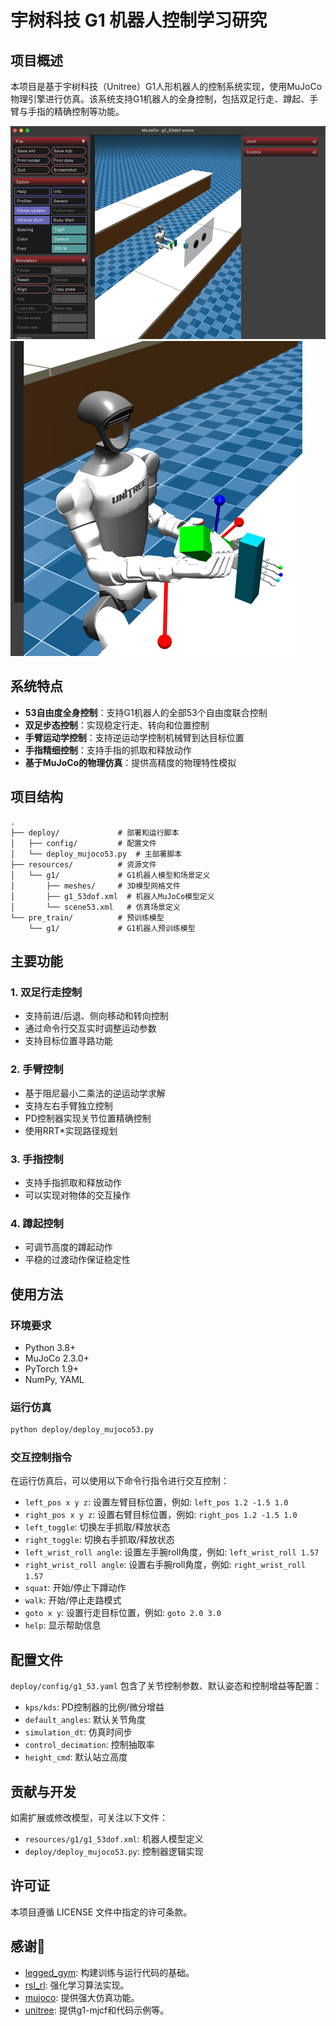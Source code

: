 # 宇树科技 G1 机器人控制学习研究

## 项目概述

本项目是基于宇树科技（Unitree）G1人形机器人的控制系统实现，使用MuJoCo物理引擎进行仿真。该系统支持G1机器人的全身控制，包括双足行走、蹲起、手臂与手指的精确控制等功能。

![01](resources%2Fg1%2Fimages%2F01_mujoco_g1_53dof.png)
![02](resources%2Fg1%2Fimages%2F02_mujoco_g1_53dof.png)

## 系统特点

- **53自由度全身控制**：支持G1机器人的全部53个自由度联合控制
- **双足步态控制**：实现稳定行走、转向和位置控制
- **手臂运动学控制**：支持逆运动学控制机械臂到达目标位置
- **手指精细控制**：支持手指的抓取和释放动作
- **基于MuJoCo的物理仿真**：提供高精度的物理特性模拟

## 项目结构

```
.
├── deploy/             # 部署和运行脚本
│   ├── config/         # 配置文件
│   └── deploy_mujoco53.py  # 主部署脚本
├── resources/          # 资源文件
│   └── g1/             # G1机器人模型和场景定义
│       ├── meshes/     # 3D模型网格文件
│       ├── g1_53dof.xml  # 机器人MuJoCo模型定义
│       └── scene53.xml   # 仿真场景定义
└── pre_train/          # 预训练模型
    └── g1/             # G1机器人预训练模型
```

## 主要功能

### 1. 双足行走控制
- 支持前进/后退、侧向移动和转向控制
- 通过命令行交互实时调整运动参数
- 支持目标位置寻路功能

### 2. 手臂控制
- 基于阻尼最小二乘法的逆运动学求解
- 支持左右手臂独立控制
- PD控制器实现关节位置精确控制
- 使用RRT*实现路径规划

### 3. 手指控制
- 支持手指抓取和释放动作
- 可以实现对物体的交互操作

### 4. 蹲起控制
- 可调节高度的蹲起动作
- 平稳的过渡动作保证稳定性

## 使用方法

### 环境要求
- Python 3.8+
- MuJoCo 2.3.0+
- PyTorch 1.9+
- NumPy, YAML

### 运行仿真

```bash
python deploy/deploy_mujoco53.py
```

### 交互控制指令

在运行仿真后，可以使用以下命令行指令进行交互控制：

- `left_pos x y z`: 设置左臂目标位置，例如: `left_pos 1.2 -1.5 1.0`
- `right_pos x y z`: 设置右臂目标位置，例如: `right_pos 1.2 -1.5 1.0`
- `left_toggle`: 切换左手抓取/释放状态
- `right_toggle`: 切换右手抓取/释放状态
- `left_wrist_roll angle`: 设置左手腕roll角度，例如: `left_wrist_roll 1.57`
- `right_wrist_roll angle`: 设置右手腕roll角度，例如: `right_wrist_roll 1.57`
- `squat`: 开始/停止下蹲动作
- `walk`: 开始/停止走路模式
- `goto x y`: 设置行走目标位置，例如: `goto 2.0 3.0`
- `help`: 显示帮助信息

## 配置文件

`deploy/config/g1_53.yaml` 包含了关节控制参数、默认姿态和控制增益等配置：

- `kps/kds`: PD控制器的比例/微分增益
- `default_angles`: 默认关节角度
- `simulation_dt`: 仿真时间步
- `control_decimation`: 控制抽取率
- `height_cmd`: 默认站立高度

## 贡献与开发

如需扩展或修改模型，可关注以下文件：

- `resources/g1/g1_53dof.xml`: 机器人模型定义
- `deploy/deploy_mujoco53.py`: 控制器逻辑实现

## 许可证

本项目遵循 LICENSE 文件中指定的许可条款。

## 感谢🙏
- [legged\_gym](https://github.com/leggedrobotics/legged_gym): 构建训练与运行代码的基础。
- [rsl\_rl](https://github.com/leggedrobotics/rsl_rl.git): 强化学习算法实现。
- [mujoco](https://github.com/google-deepmind/mujoco.git): 提供强大仿真功能。
- [unitree](https://github.com/unitreerobotics/unitree_rl_gym): 提供g1-mjcf和代码示例等。
